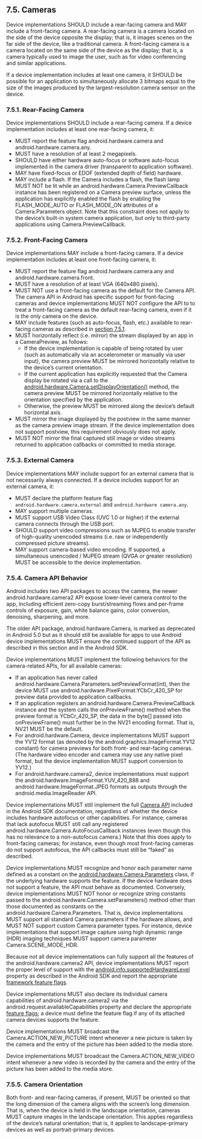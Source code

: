 ## 7.5\. Cameras

Device implementations SHOULD include a rear-facing camera and MAY include a
front-facing camera. A rear-facing camera is a camera located on the side of
the device opposite the display; that is, it images scenes on the far side of
the device, like a traditional camera. A front-facing camera is a camera
located on the same side of the device as the display; that is, a camera
typically used to image the user, such as for video conferencing and similar
applications.

If a device implementation includes at least one camera, it SHOULD be possible
for an application to simultaneously allocate 3 bitmaps equal to the size of
the images produced by the largest-resolution camera sensor on the device.

### 7.5.1\. Rear-Facing Camera

Device implementations SHOULD include a rear-facing camera. If a device
implementation includes at least one rear-facing camera, it:

*   MUST report the feature flag android.hardware.camera and
android.hardware.camera.any.
*   MUST have a resolution of at least 2 megapixels.
*   SHOULD have either hardware auto-focus or software auto-focus implemented
in the camera driver (transparent to application software).
*   MAY have fixed-focus or EDOF (extended depth of field) hardware.
*   MAY include a flash. If the Camera includes a flash, the flash lamp MUST
NOT be lit while an android.hardware.Camera.PreviewCallback instance has been
registered on a Camera preview surface, unless the application has explicitly
enabled the flash by enabling the FLASH_MODE_AUTO or FLASH_MODE_ON attributes
of a Camera.Parameters object. Note that this constraint does not apply to the
device’s built-in system camera application, but only to third-party
applications using Camera.PreviewCallback.

### 7.5.2\. Front-Facing Camera

Device implementations MAY include a front-facing camera. If a device
implementation includes at least one front-facing camera, it:

*   MUST report the feature flag android.hardware.camera.any and
android.hardware.camera.front.
*   MUST have a resolution of at least VGA (640x480 pixels).
*   MUST NOT use a front-facing camera as the default for the Camera API. The
camera API in Android has specific support for front-facing cameras and device
implementations MUST NOT configure the API to to treat a front-facing camera as
the default rear-facing camera, even if it is the only camera on the device.
*   MAY include features (such as auto-focus, flash, etc.) available to
rear-facing cameras as described in [section 7.5.1](#7_5_1_rear-facing_camera).
*   MUST horizontally reflect (i.e. mirror) the stream displayed by an app in a
CameraPreview, as follows:
    *   If the device implementation is capable of being rotated by user (such
as automatically via an accelerometer or manually via user input), the camera
preview MUST be mirrored horizontally relative to the device’s current
orientation.
    *   If the current application has explicitly requested that the Camera
display be rotated via a call to the
[android.hardware.Camera.setDisplayOrientation()](http://developer.android.com/reference/android/hardware/Camera.html#setDisplayOrientation(int))
method, the camera preview MUST be mirrored horizontally relative to the
orientation specified by the application.
    *   Otherwise, the preview MUST be mirrored along the device’s default
horizontal axis.
*   MUST mirror the image displayed by the postview in the same manner as the
camera preview image stream. If the device implementation does not support
postview, this requirement obviously does not apply.
*   MUST NOT mirror the final captured still image or video streams returned to
application callbacks or committed to media storage.

### 7.5.3\. External Camera

Device implementations MAY include support for an external camera that is not
necessarily always connected. If a device includes support for an external camera,
it:


*   MUST declare the platform feature flag `android.hardware.camera.external` and
    `android.hardware camera.any`.
*   MAY support multiple cameras.
*   MUST support USB Video Class (UVC 1.0 or higher) if the external camera
    connects through the USB port.
*   SHOULD support video compressions such as MJPEG to enable transfer of
    high-quality unencoded streams (i.e. raw or independently compressed picture
    streams).
*   MAY support camera-based video encoding. If supported, a simultaneous
    unencoded / MJPEG stream (QVGA or greater resolution) MUST be accessible to
    the device implementation.

### 7.5.4\. Camera API Behavior

Android includes two API packages to access the camera, the newer
android.hardware.camera2 API expose lower-level camera control to the app,
including efficient zero-copy burst/streaming flows and per-frame controls of
exposure, gain, white balance gains, color conversion, denoising, sharpening,
and more.

The older API package, android.hardware.Camera, is marked as deprecated in
Android 5.0 but as it should still be available for apps to use Android device
implementations MUST ensure the continued support of the API as described in
this section and in the Android SDK.

Device implementations MUST implement the following behaviors for the
camera-related APIs, for all available cameras:

*   If an application has never called
android.hardware.Camera.Parameters.setPreviewFormat(int), then the device MUST
use android.hardware.PixelFormat.YCbCr_420_SP for preview data provided to
application callbacks.
*   If an application registers an android.hardware.Camera.PreviewCallback
instance and the system calls the onPreviewFrame() method when the preview
format is YCbCr_420_SP, the data in the byte[] passed into onPreviewFrame()
must further be in the NV21 encoding format. That is, NV21 MUST be the default.
*   For android.hardware.Camera, device implementations MUST support the YV12
format (as denoted by the android.graphics.ImageFormat.YV12 constant) for
camera previews for both front- and rear-facing cameras. (The hardware video
encoder and camera may use any native pixel format, but the device
implementation MUST support conversion to YV12.)
*   For android.hardware.camera2, device implementations must support the
android.hardware.ImageFormat.YUV_420_888 and android.hardware.ImageFormat.JPEG
formats as outputs through the android.media.ImageReader API.

Device implementations MUST still implement the full [Camera
API](http://developer.android.com/reference/android/hardware/Camera.html)
included in the Android SDK documentation, regardless of whether the device
includes hardware autofocus or other capabilities. For instance, cameras that
lack autofocus MUST still call any registered
android.hardware.Camera.AutoFocusCallback instances (even though this has no
relevance to a non-autofocus camera.) Note that this does apply to front-facing
cameras; for instance, even though most front-facing cameras do not support
autofocus, the API callbacks must still be “faked” as described.

Device implementations MUST recognize and honor each parameter name defined as
a constant on the
[android.hardware.Camera.Parameters](http://developer.android.com/reference/android/hardware/Camera.Parameters.html)
class, if the underlying hardware supports the feature. If the device hardware
does not support a feature, the API must behave as documented. Conversely,
device implementations MUST NOT honor or recognize string constants passed to
the android.hardware.Camera.setParameters() method other than those documented
as constants on the android.hardware.Camera.Parameters. That is, device
implementations MUST support all standard Camera parameters if the hardware
allows, and MUST NOT support custom Camera parameter types. For instance,
device implementations that support image capture using high dynamic range
(HDR) imaging techniques MUST support camera parameter Camera.SCENE_MODE_HDR.

Because not all device implementations can fully support all the features of
the android.hardware.camera2 API, device implementations MUST report the proper
level of support with the
[android.info.supportedHardwareLevel](https://developer.android.com/reference/android/hardware/camera2/CameraCharacteristics.html#INFO_SUPPORTED_HARDWARE_LEVEL)
property as described in the Android SDK and report the appropriate [framework
feature flags](http://source.android.com/devices/camera/versioning.html).

Device implementations MUST also declare its Individual camera capabilities of
android.hardware.camera2 via the android.request.availableCapabilities property
and declare the appropriate [feature
flags](http://source.android.com/devices/camera/versioning.html); a device must
define the feature flag if any of its attached camera devices supports the
feature.

Device implementations MUST broadcast the Camera.ACTION_NEW_PICTURE intent
whenever a new picture is taken by the camera and the entry of the picture has
been added to the media store.

Device implementations MUST broadcast the Camera.ACTION_NEW_VIDEO intent
whenever a new video is recorded by the camera and the entry of the picture has
been added to the media store.

### 7.5.5\. Camera Orientation

Both front- and rear-facing cameras, if present, MUST be oriented so that the
long dimension of the camera aligns with the screen’s long dimension. That is,
when the device is held in the landscape orientation, cameras MUST capture
images in the landscape orientation. This applies regardless of the device’s
natural orientation; that is, it applies to landscape-primary devices as well
as portrait-primary devices.
